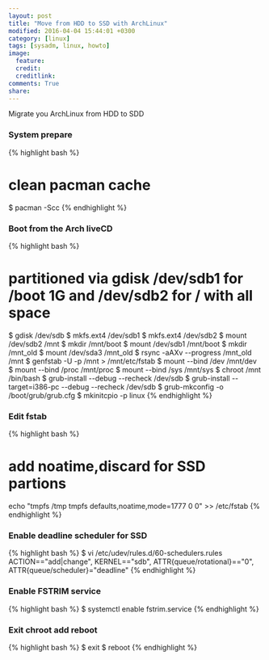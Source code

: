 ```yaml
---
layout: post
title: "Move from HDD to SSD with ArchLinux"
modified: 2016-04-04 15:44:01 +0300
category: [linux]
tags: [sysadm, linux, howto]
image:
  feature:
  credit:
  creditlink:
comments: True
share:
---
```


Migrate you ArchLinux from HDD to SDD

### System prepare
{% highlight bash %}
# clean pacman cache
$ pacman -Scc
{% endhighlight %}

### Boot from the Arch liveCD
{% highlight bash %}
# partitioned via gdisk /dev/sdb1 for /boot 1G and /dev/sdb2 for / with all space

$ gdisk /dev/sdb
$ mkfs.ext4 /dev/sdb1
$ mkfs.ext4 /dev/sdb2
$ mount /dev/sdb2 /mnt
$ mkdir /mnt/boot
$ mount /dev/sdb1 /mnt/boot
$ mkdir /mnt_old
$ mount /dev/sda3 /mnt_old
$ rsync -aAXv --progress /mnt_old /mnt
$ genfstab -U -p /mnt > /mnt/etc/fstab
$ mount --bind /dev /mnt/dev
$ mount --bind /proc /mnt/proc
$ mount --bind /sys /mnt/sys
$ chroot /mnt /bin/bash
$ grub-install --debug --recheck /dev/sdb
$ grub-install --target=i386-pc --debug --recheck /dev/sdb
$ grub-mkconfig -o /boot/grub/grub.cfg
$ mkinitcpio -p linux
{% endhighlight %}

### Edit fstab
{% highlight bash %}
# add noatime,discard for SSD partions
echo "tmpfs   /tmp       tmpfs   defaults,noatime,mode=1777   0 0" >> /etc/fstab
{% endhighlight %}

### Enable deadline scheduler for SSD
{% highlight bash %}
$ vi /etc/udev/rules.d/60-schedulers.rules
ACTION=="add|change", KERNEL=="sdb", ATTR{queue/rotational}=="0", ATTR{queue/scheduler}="deadline"
{% endhighlight %}

### Enable FSTRIM service
{% highlight bash %}
$ systemctl enable fstrim.service
{% endhighlight %}

### Exit chroot add reboot
{% highlight bash %}
$ exit
$ reboot
{% endhighlight %}
